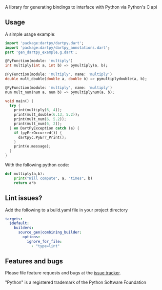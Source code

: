 A library for generating bindings to interface with Python via Python's C api

## Usage

A simple usage example:

```dart
import 'package:dartpy/dartpy.dart';
import 'package:dartpy/dartpy_annotations.dart';
part 'gen_dartpy_example.g.dart';

@PyFunction(module: 'multiply')
int multiply(int a, int b) => pymultiply(a, b);

@PyFunction(module: 'multiply', name: 'multiply')
double mult_double(double a, double b) => pymultiplydouble(a, b);

@PyFunction(module: 'multiply', name: 'multiply')
num mult_num(num a, num b) => pymultiplynum(a, b);

void main() {
  try {
    print(multiply(6, 4));
    print(mult_double(6.13, 5.2));
    print(mult_num(6, 5.2));
    print(mult_num(6, 2));
  } on DartPyException catch (e) {
    if (pyErrOccurred()) {
      dartpyc.PyErr_Print();
    }
    print(e.message);
  }
}
```

With the following python code:
```python
def multiply(a,b):
    print("Will compute", a, "times", b)
    return a*b
```

## Lint issues?

Add the following to a build.yaml file in your project directory
```yaml
targets:
  $default:
    builders:
      source_gen|combining_builder:
        options:
          ignore_for_file: 
            - "type=lint"
``` 

## Features and bugs

Please file feature requests and bugs at the [issue tracker][tracker].

[tracker]: https://github.com/TimWhiting/dartpy/issues/

"Python" is a registered trademark of the Python Software Foundation